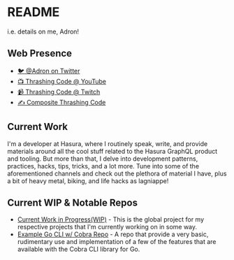 # README

i.e. details on me, Adron!

## Web Presence

* [🐦 @Adron on Twitter](https://twitter.com/adron)
* [📺 Thrashing Code @ YouTube](https://youtube.com/thrashingcode)
* [📹 Thrashing Code @ Twitch](https://twitch.tv/thrashingcode)
* [✍️ Composite Thrashing Code](https://compositecode.blog)

## Current Work

  I'm a developer at Hasura, where I routinely speak, write, and provide materials around all the cool stuff related to the Hasura GraphQL product and tooling. But more than that, I delve into development patterns, practices, hacks, tips, tricks, and a lot more. Tune into some of the aforementioned channels and check out the plethora of material I have, plus a bit of heavy metal, biking, and life hacks as lagniappe!

## Current WIP & Notable Repos

* [Current Work in Progress(WIP)](https://github.com/users/Adron/projects/2) - This is the global project for my respective projects that I'm currently working on in some way.
* [Example Go CLI w/ Cobra Repo](https://github.com/Adron/cobra-cli-samples) - A repo that provide a very basic, rudimentary use and implementation of a few of the features that are available with the Cobra CLI library for Go.
